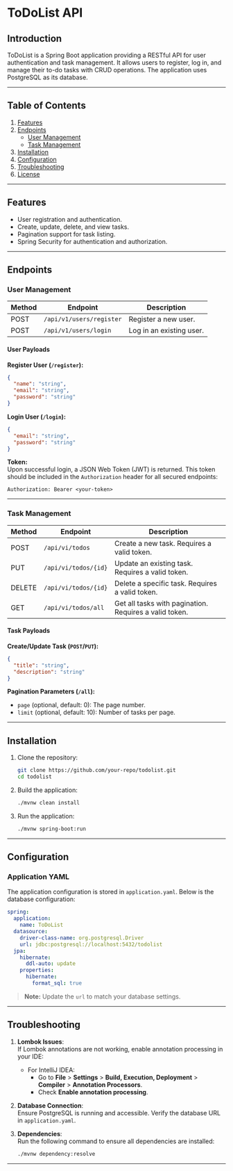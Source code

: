 
# ToDoList API

## Introduction

ToDoList is a Spring Boot application providing a RESTful API for user authentication and task management. It allows users to register, log in, and manage their to-do tasks with CRUD operations. The application uses PostgreSQL as its database.

---

## Table of Contents

1. [Features](#features)
2. [Endpoints](#endpoints)
   - [User Management](#user-management)
   - [Task Management](#task-management)
3. [Installation](#installation)
4. [Configuration](#configuration)
5. [Troubleshooting](#troubleshooting)
6. [License](#license)

---

## Features

- User registration and authentication.
- Create, update, delete, and view tasks.
- Pagination support for task listing.
- Spring Security for authentication and authorization.

---

## Endpoints

### User Management

| Method | Endpoint           | Description                |
|--------|--------------------|----------------------------|
| POST   | `/api/v1/users/register` | Register a new user.       |
| POST   | `/api/v1/users/login`    | Log in an existing user.   |

#### User Payloads

**Register User (`/register`):**
```json
{
  "name": "string",
  "email": "string",
  "password": "string"
}
```

**Login User (`/login`):**
```json
{
  "email": "string",
  "password": "string"
}
```

**Token:**  
Upon successful login, a JSON Web Token (JWT) is returned. This token should be included in the `Authorization` header for all secured endpoints:  
```
Authorization: Bearer <your-token>
```

---

### Task Management

| Method   | Endpoint                    | Description                     |
|----------|-----------------------------|---------------------------------|
| POST     | `/api/vi/todos`             | Create a new task. Requires a valid token. |
| PUT      | `/api/vi/todos/{id}`        | Update an existing task. Requires a valid token. |
| DELETE   | `/api/vi/todos/{id}`        | Delete a specific task. Requires a valid token. |
| GET      | `/api/vi/todos/all`         | Get all tasks with pagination. Requires a valid token. |

#### Task Payloads

**Create/Update Task (`POST`/`PUT`):**
```json
{
  "title": "string",
  "description": "string"
}
```

**Pagination Parameters (`/all`):**
- `page` (optional, default: 0): The page number.
- `limit` (optional, default: 10): Number of tasks per page.

---

## Installation

1. Clone the repository:
   ```bash
   git clone https://github.com/your-repo/todolist.git
   cd todolist
   ```

2. Build the application:
   ```bash
   ./mvnw clean install
   ```

3. Run the application:
   ```bash
   ./mvnw spring-boot:run
   ```

---

## Configuration

### Application YAML

The application configuration is stored in `application.yaml`. Below is the database configuration:

```yaml
spring:
  application:
    name: ToDoList
  datasource:
    driver-class-name: org.postgresql.Driver
    url: jdbc:postgresql://localhost:5432/todolist
  jpa:
    hibernate:
      ddl-auto: update
    properties:
      hibernate:
        format_sql: true
```

> **Note:** Update the `url` to match your database settings.

---

## Troubleshooting

1. **Lombok Issues**:  
   If Lombok annotations are not working, enable annotation processing in your IDE:
   - For IntelliJ IDEA:
     - Go to **File** > **Settings** > **Build, Execution, Deployment** > **Compiler** > **Annotation Processors**.
     - Check **Enable annotation processing**.

2. **Database Connection**:  
   Ensure PostgreSQL is running and accessible. Verify the database URL in `application.yaml`.

3. **Dependencies**:  
   Run the following command to ensure all dependencies are installed:
   ```bash
   ./mvnw dependency:resolve
   ```

---


